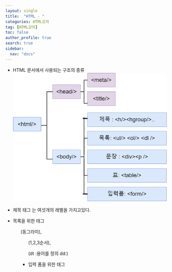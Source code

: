 ```yaml
---
layout: single
title:  "HTML - "
categories: HTML강의
tag: [HTML강의]
toc: false
author_profile: true
search: true
sidebar:
  nav: "docs"
---
```


- HTML 문서에서 사용되는 구조의 종류
![콘텐츠](/assets/images/콘텐츠.png)


- 제목 태그 <h> 는 여섯개의 레벨을 가지고있다.

- 목록을 위한 태그 <ol> (동그라미), <ul>(1,2,3순서), <dl> (dt :용어를 정의 dd:)

- 입력 폼을 위한 태그 <form> 
